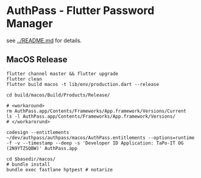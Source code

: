 # AuthPass - Flutter Password Manager

see [../README.md](../README.md) for details.


## MacOS Release


```
flutter channel master && flutter upgrade
flutter clean
flutter build macos -t lib/env/production.dart --release

cd build/macos/Build/Products/Release/

# <workaround>
rm AuthPass.app/Contents/Frameworks/App.framework/Versions/Current
ls -l AuthPass.app/Contents/Frameworks/App.framework/Versions/
# </workarorund>

codesign --entitlements ~/dev/authpass/authpass/macos/AuthPass.entitlements --options=runtime -f -v --timestamp --deep -s 'Developer ID Application: TaPo-IT OG (2N9YTZSQBW)' AuthPass.app

cd $basedir/macos/
# bundle install
bundle exec fastlane hptpest # notarize

```